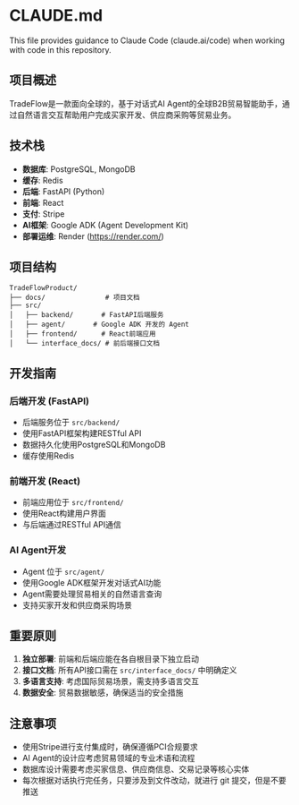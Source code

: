 # CLAUDE.md

This file provides guidance to Claude Code (claude.ai/code) when working with code in this repository.

## 项目概述

TradeFlow是一款面向全球的，基于对话式AI Agent的全球B2B贸易智能助手，通过自然语言交互帮助用户完成买家开发、供应商采购等贸易业务。

## 技术栈

- **数据库**: PostgreSQL, MongoDB
- **缓存**: Redis
- **后端**: FastAPI (Python)
- **前端**: React
- **支付**: Stripe
- **AI框架**: Google ADK (Agent Development Kit)
- **部署运维**: Render (https://render.com/)

## 项目结构

```
TradeFlowProduct/
├── docs/               # 项目文档
├── src/
│   ├── backend/       # FastAPI后端服务
│   ├── agent/       # Google ADK 开发的 Agent
│   ├── frontend/      # React前端应用
│   └── interface_docs/ # 前后端接口文档
```

## 开发指南

### 后端开发 (FastAPI)
- 后端服务位于 `src/backend/`
- 使用FastAPI框架构建RESTful API
- 数据持久化使用PostgreSQL和MongoDB
- 缓存使用Redis

### 前端开发 (React)
- 前端应用位于 `src/frontend/`
- 使用React构建用户界面
- 与后端通过RESTful API通信

### AI Agent开发
- Agent 位于 `src/agent/`
- 使用Google ADK框架开发对话式AI功能
- Agent需要处理贸易相关的自然语言查询
- 支持买家开发和供应商采购场景

## 重要原则

1. **独立部署**: 前端和后端应能在各自根目录下独立启动
2. **接口文档**: 所有API接口需在 `src/interface_docs/` 中明确定义
3. **多语言支持**: 考虑国际贸易场景，需支持多语言交互
4. **数据安全**: 贸易数据敏感，确保适当的安全措施

## 注意事项

- 使用Stripe进行支付集成时，确保遵循PCI合规要求
- AI Agent的设计应考虑贸易领域的专业术语和流程
- 数据库设计需要考虑买家信息、供应商信息、交易记录等核心实体
- 每次根据对话执行完任务，只要涉及到文件改动，就进行 git 提交，但是不要推送
